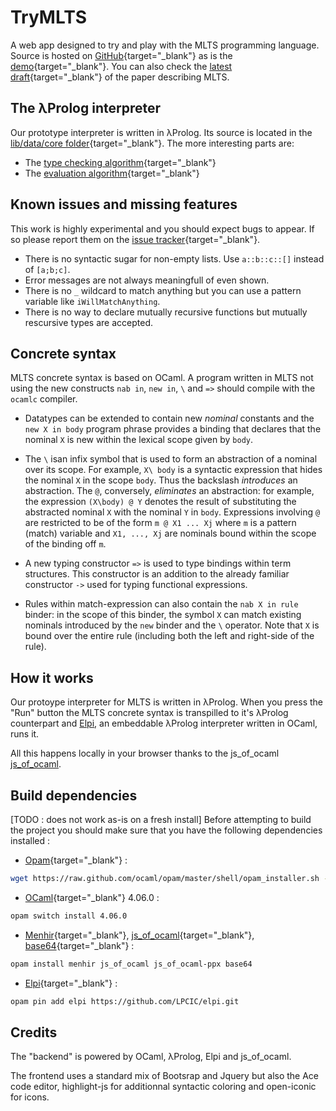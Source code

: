 # TryMLTS
A web app designed to try and play with the MLTS programming language.
Source is hosted on [GitHub](https://github.com/voodoos/mlts){target="_blank"} as is the [demo](http://voodoos.github.io/mlts/){target="_blank"}. You can also check the [latest draft](http://www.lix.polytechnique.fr/Labo/Dale.Miller//papers/mlts-draft-may-2018.pdf){target="_blank"} of the paper describing MLTS.


## The λProlog interpreter
Our prototype interpreter is written in λProlog. Its source is located in the [lib/data/core folder](https://github.com/voodoos/mlts/tree/master/lib/data/core){target="_blank"}. The more interesting parts are:

- The [type checking algorithm](https://github.com/voodoos/mlts/blob/master/lib/data/core/typing.mod){target="_blank"} 
- The [evaluation algorithm](https://github.com/voodoos/mlts/blob/master/lib/data/core/eval.mod){target="_blank"}

## Known issues and missing features
This work is highly experimental and you should expect bugs to appear. If so please report them on the [issue tracker](https://github.com/voodoos/mlts/issues){target="_blank"}.

- There is no syntactic sugar for non-empty lists. Use `a::b::c::[]` instead of `[a;b;c]`.
- Error messages are not always meaningfull of even shown.
- There is no `_` wildcard to match anything but you can use a pattern variable like `iWillMatchAnything`.
- There is no way to declare mutually recursive functions but mutually rescursive types are accepted.


## Concrete syntax
MLTS concrete syntax is based on OCaml. A program written in MLTS not using the new constructs `nab in`, `new in`, `\` and `=>` should compile with the `ocamlc` compiler.

- Datatypes can be extended to contain new *nominal*
  constants and the `new X in body` program phrase provides a
  binding that declares that the nominal `X` is new within the
  lexical scope given by `body`.

- The `\` isan infix symbol that is used to form an abstraction of a nominal
  over its scope.  For example, `X\ body` is a syntactic
  expression that hides the nominal `X` in the scope `body`.
  Thus the backslash *introduces* an abstraction.  The `@`,
  conversely, *eliminates* an abstraction: for example, the
  expression `(X\body) @ Y` denotes the result of substituting
  the abstracted nominal `X` with the nominal `Y` in
  `body`.  Expressions involving `@` are restricted to be of
  the form `m @ X1 ... Xj` where `m` is a pattern (match)
  variable and `X1, ..., Xj` are nominals bound
  within the scope of the binding off `m`.

- A new typing constructor `=>` is used to type bindings
  within term structures.  This constructor is an addition to the
  already familiar constructor `->` used for typing functional
  expressions.

- Rules within match-expression can also contain the
  `nab X in rule` binder: in the scope of this binder, the
  symbol `X` can match existing nominals introduced by the
  `new` binder and the `\` operator.  Note that `X` is
    bound over the entire rule (including both the left and right-side
    of the rule).

## How it works
Our protoype interpreter for MLTS is written in λProlog. When you press the "Run" button the MLTS concrete syntax is transpilled to it's λProlog counterpart and [Elpi](https://github.com/LPCIC/elpi), an embeddable λProlog interpreter written in OCaml, runs it.

All this happens locally in your browser thanks to the js_of_ocaml [js_of_ocaml](https://github.com/ocsigen/js_of_ocaml).

## Build dependencies
[TODO : does not work as-is on a fresh install] Before attempting to build the project you should make sure that you have the following dependencies installed :

- [Opam](https://opam.ocaml.org/doc/Install.html){target="_blank"} : 
```bash
wget https://raw.github.com/ocaml/opam/master/shell/opam_installer.sh -O - | sh -s /usr/local/bin
```
- [OCaml](https://caml.inria.fr/){target="_blank"} 4.06.0 :
```bash
opam switch install 4.06.0
```
- [Menhir](http://gallium.inria.fr/~fpottier/menhir/){target="_blank"}, [js_of_ocaml](https://github.com/ocsigen/js_of_ocaml){target="_blank"}, [base64](https://github.com/mirage/ocaml-base64){target="_blank"} :
```bash
opam install menhir js_of_ocaml js_of_ocaml-ppx base64
```
- [Elpi](https://github.com/LPCIC/elpi){target="_blank"} :
```bash
opam pin add elpi https://github.com/LPCIC/elpi.git
```

## Credits
The "backend" is powered by OCaml, λProlog, Elpi and js_of_ocaml.

The frontend uses a standard mix of Bootsrap and Jquery but also the Ace code editor, highlight-js for additionnal syntactic coloring and open-iconic for icons.

